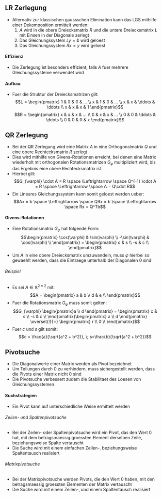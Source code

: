 ## LR Zerlegung
- Alternativ zur klassischen gaussschen Elimination kann das LGS mithilfe einer Dekomposition ermittelt werden:
	1. $A$ wird in die obere Dreiecksmatrix $R$ und die untere Dreiecksmatrix $L$ mit Einsen in der Diagonale zerlegt
	2. Das Gleichungssystem $Ly = b$ wird geloest
	3. Das Gleichungssystem $Rx = y$ wird geloest
#### Effizienz
- Die Zerlegung ist besonders effizient, falls $A$ fuer mehrere Gleichungssysteme verwendet wird
#### Aufbau
- Fuer die Struktur der Dreiecksmatrizen gilt:
$$L = \begin{pmatrix}
1 & 0 & 0 & ... \\
x & 1 & 0 & ... \\
x & x & \ddots & \ddots \\
x & x & x & 1
\end{pmatrix}$$
$$R = \begin{pmatrix}
x & x & x & ... \\
0 & x & x & ... \\
0 & 0 & \ddots & \ddots \\
0 & 0 & 0 & x
\end{pmatrix}$$
## QR Zerlegung
- Bei der QR Zerlegung wird eine Matrix $A$ in eine Orthogonalmatrix $Q$ und eine obere Rechtecksmatrix $R$ zerlegt
- Dies wird mithilfe von Givens-Rotationen erreicht, bei denen eine Matrix wiederholt mit orthogonalen Rotationsmatrizen $G_{\varphi}$ multipliziert wird, bis das Ergebnis eine obere Rechtecksmatrix ist
- Hierbei gilt:
$$G_{\varphi} \cdot A = R \space \Leftrightarrow \space Q^{-1} \cdot A = R \space \Leftrightarrow \space A = Q\cdot R$$
- Ein Lineares Gleichungssystem kann somit geloest werden ueber:
$$Ax = b \space \Leftrightarrow \space QRx = b \space \Leftrightarrow \space Rx = Q^Tb$$
#### Givens-Rotationen
- Eine Rotationsmatrix $G_{\varphi}$ hat folgende Form:
$$\begin{pmatrix}
\cos(\varphi) & \sin(\varphi) \\
-\sin(\varphi) & \cos(\varphi) \\
\end{pmatrix} = \begin{pmatrix}
c & s \\
-s & c \\
\end{pmatrix}$$
- Um $A$ in eine obere Dreiecksmatrix umzuwandeln, muss $\varphi$ hierbei so gewaehlt werden, dass die Eintraege unterhalb der Diagonalen $0$ sind
###### Beispiel
- Es sei $A \in \mathbb{R}^{2 \times 2}$ mit:
$$A = \begin{pmatrix}
a & b \\
d & e \\
\end{pmatrix}$$
- Fuer die Rotationsmatrix $G_{\varphi}$ muss somit gelten:
$$G_{\varphi} \begin{pmatrix}a \\ d \end{pmatrix} = \begin{pmatrix}
c & s \\
-s & c \\
\end{pmatrix}\begin{pmatrix}
a \\
d
\end{pmatrix} \overset{!}{=} \begin{pmatrix}
r \\
0 \\
\end{pmatrix}$$
- Fuer $c$ und $s$ gilt somit:
$$c = \frac{a}{\sqrt{a^2 + b^2}}, \; s=\frac{b}{\sqrt{a^2 + b^2}}$$
## Pivotsuche
- Die Diagonalwerte einer Matrix werden als Pivot bezeichnet
- Um Teilungen durch 0 zu verhindern, muss sichergestellt werden, dass die Pivots einer Matrix nicht 0 sind
- Die Pivotsuche verbessert zudem die Stabilitaet des Loesen von Gleichungssystemen
#### Suchstrategien
- Ein Pivot kann auf unterschiedliche Weise ermittelt werden
###### Zeilen- und Spaltenpivotsuche
- Bei der Zeilen- oder Spaltenpivotsuche wird ein Pivot, das den Wert 0 hat, mit dem betragsmaessig groessten Element derselben Zeile, beziehungsweise Spalte vertauscht
- Die Suche wird mit einem einfachen Zeilen-, beziehungsweise Spaltentausch realisiert
###### Matrixpivotsuche
- Bei der Matrixpivotsuche werden Pivots, die den Wert 0 haben, mit den betragsmaessig groessten Elementen der Matrix vertauscht
- Die Suche wird mit einem Zeilen-, und einem Spaltentausch realisiert